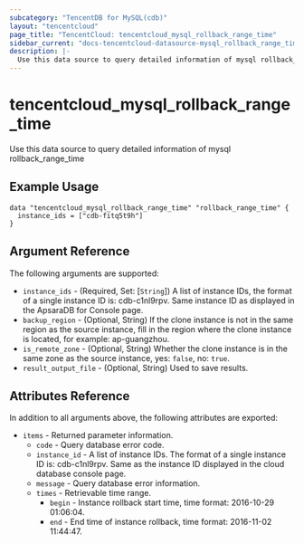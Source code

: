 ```yaml
---
subcategory: "TencentDB for MySQL(cdb)"
layout: "tencentcloud"
page_title: "TencentCloud: tencentcloud_mysql_rollback_range_time"
sidebar_current: "docs-tencentcloud-datasource-mysql_rollback_range_time"
description: |-
  Use this data source to query detailed information of mysql rollback_range_time
---
```


# tencentcloud_mysql_rollback_range_time

Use this data source to query detailed information of mysql rollback_range_time

## Example Usage

```hcl
data "tencentcloud_mysql_rollback_range_time" "rollback_range_time" {
  instance_ids = ["cdb-fitq5t9h"]
}
```

## Argument Reference

The following arguments are supported:

* `instance_ids` - (Required, Set: [`String`]) A list of instance IDs, the format of a single instance ID is: cdb-c1nl9rpv. Same instance ID as displayed in the ApsaraDB for Console page.
* `backup_region` - (Optional, String) If the clone instance is not in the same region as the source instance, fill in the region where the clone instance is located, for example: ap-guangzhou.
* `is_remote_zone` - (Optional, String) Whether the clone instance is in the same zone as the source instance, yes: `false`, no: `true`.
* `result_output_file` - (Optional, String) Used to save results.

## Attributes Reference

In addition to all arguments above, the following attributes are exported:

* `items` - Returned parameter information.
  * `code` - Query database error code.
  * `instance_id` - A list of instance IDs. The format of a single instance ID is: cdb-c1nl9rpv. Same as the instance ID displayed in the cloud database console page.
  * `message` - Query database error information.
  * `times` - Retrievable time range.
    * `begin` - Instance rollback start time, time format: 2016-10-29 01:06:04.
    * `end` - End time of instance rollback, time format: 2016-11-02 11:44:47.


